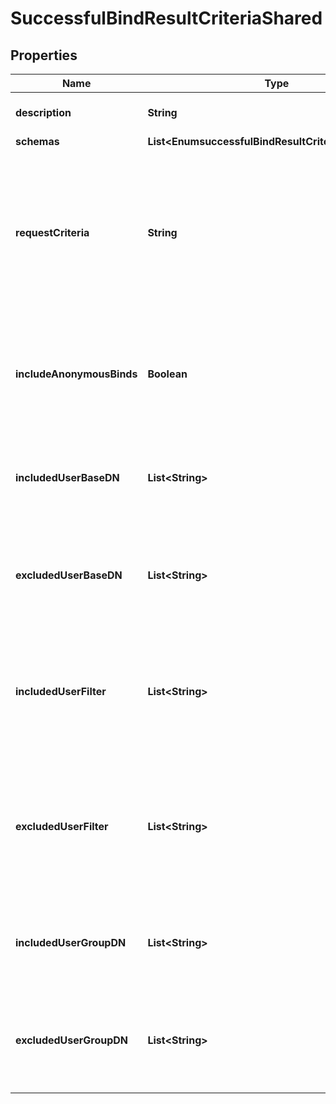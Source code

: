 

# SuccessfulBindResultCriteriaShared


## Properties

| Name | Type | Description | Notes |
|------------ | ------------- | ------------- | -------------|
|**description** | **String** | A description for this Result Criteria |  [optional] |
|**schemas** | **List&lt;EnumsuccessfulBindResultCriteriaSchemaUrn&gt;** |  |  |
|**requestCriteria** | **String** | Specifies a request criteria object that must match the associated request for operations included in this Successful Bind Result Criteria. |  [optional] |
|**includeAnonymousBinds** | **Boolean** | Indicates whether this criteria will be permitted to match bind operations that resulted in anonymous authentication. |  [optional] |
|**includedUserBaseDN** | **List&lt;String&gt;** | A set of base DNs for authenticated users that will be permitted to match this criteria. |  [optional] |
|**excludedUserBaseDN** | **List&lt;String&gt;** | A set of base DNs for authenticated users that will not be permitted to match this criteria. |  [optional] |
|**includedUserFilter** | **List&lt;String&gt;** | A set of filters that may be used to identify entries for authenticated users that will be permitted to match this criteria. |  [optional] |
|**excludedUserFilter** | **List&lt;String&gt;** | A set of filters that may be used to identify entries for authenticated users that will not be permitted to match this criteria. |  [optional] |
|**includedUserGroupDN** | **List&lt;String&gt;** | The DNs of the groups whose members will be permitted to match this criteria. |  [optional] |
|**excludedUserGroupDN** | **List&lt;String&gt;** | The DNs of the groups whose members will not be permitted to match this criteria. |  [optional] |



